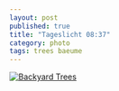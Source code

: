 ```yaml
---
layout: post
published: true
title: "Tageslicht 08:37"
category: photo
tags: trees baeume
---
```


[![Backyard Trees](http://38.media.tumblr.com/edcb70729cd5ce60c576247a607170ad/tumblr_nfhxzdB0Uk1rive1ro1_500.jpg)](http://dr3wh0.tumblr.com/post/103369635034/tageslicht-08-37 "View on Tumblr")